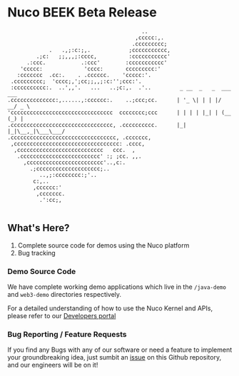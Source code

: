 # Nuco BEEK Beta Release

~~~
                                          ..      
                                        ,ccccc:,.  
                                       .ccccccccc; 
             .   .,;:c:;,.            ;ccccccccccc,
         .;c:   ;;,,,;:cccc,          :ccccccccccc'
      .:ccc.           .:ccc'        :ccccccccccc'       
    'ccccc:             'cccc:       ccccccccc:'     
   :ccccccc  .cc:.    . .cccccc.    'ccccc:'.       
 .ccccccccc;  'cccc;,';cc;;,,;:c:'';ccc:'.           
 :cccccccccc:.  ..',,'.   ...   ..;c:,.  .'..         _ __  _   _  ___ ___   
.cccccccccccccc:,......,:cccccc:.    ..;ccc;cc.      | '_ \| | | |/ __/ _ \ 
'cccccccccccccccccccccccccccccccc  cccccccc;ccc      | | | | |_| | (__ (_) |
.cccccccccccccccccccccccccccccccc, .cccccccccc.      |_| |_|\__,_|\___\___/    
.ccccccccccccccccccccccccccccccccc, .ccccccc,        
 ,ccccccccccccccccccccccccccccccccc: .cccc,        
  ,ccccccccccccccccccccccccccc   ccc.  ,               
   .ccccccccccccccccccccccccc' :; ;cc. ,,.         
     ,cccccccccccccccccccccccc'..,c:.               
       .;cccccccccccccccccccc;..                 
          ..,;:cccccccc:;'..                      
        c:,..                                       
        ,cccccc:'                                  
         ,ccccccc.                                  
          .':cc;,     
                                     
~~~

## What's Here? 

1. Complete source code for demos using the Nuco platform
2. Bug tracking 

### Demo Source Code

We have complete working demo applications which live in the `/java-demo` and `web3-demo` directories respectively. 

For a detailed understanding of how to use the Nuco Kernel and APIs, please refer to our [Developers portal](https://nuco.io/documentaion)

### Bug Reporting / Feature Requests

If you find any Bugs with any of our software or need a feature to implement your groundbreaking idea, just sumbit an [issue](https://guides.github.com/features/issues/) on this Github repository, and our engineers will be on it!




